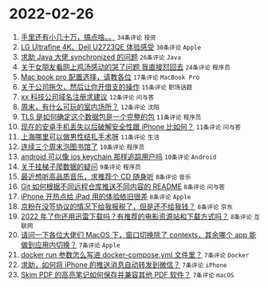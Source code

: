 # 2022-02-26

1. [手里还有小几十万，搞点啥。。](https://www.v2ex.com/t/836548) `34条评论` `投资`
1. [LG Ultrafine 4K、Dell U2723QE 体验感受](https://www.v2ex.com/t/836529) `30条评论` `Apple`
1. [求助 Java 大佬 synchronized 的问题](https://www.v2ex.com/t/836521) `26条评论` `Java`
1. [关于女朋友看网上鸡汤感动的哭了问题 我直接怼回去](https://www.v2ex.com/t/836583) `24条评论` `程序员`
1. [Mac book pro 配置选择，请教各位](https://www.v2ex.com/t/836532) `17条评论` `MacBook Pro`
1. [关于公司拖欠，然后让你开借支的操作](https://www.v2ex.com/t/836543) `15条评论` `职场话题`
1. [xx 科技公司域名注册求建议](https://www.v2ex.com/t/836552) `12条评论` `问与答`
1. [周末，有什么可玩的室内场所？](https://www.v2ex.com/t/836525) `12条评论` `沈阳`
1. [TLS 是如何确定这个数据包是一个完整的包](https://www.v2ex.com/t/836578) `11条评论` `程序员`
1. [现在的安卓手机丢失以后破解安全性跟 iPhone 比如何？](https://www.v2ex.com/t/836539) `11条评论` `问与答`
1. [上海哪里可以做男性结扎手术呀](https://www.v2ex.com/t/836570) `11条评论` `生活`
1. [连续三个周末泡图书馆了](https://www.v2ex.com/t/836585) `10条评论` `程序员`
1. [android 可以像 ios keychain 那样追踪用户吗](https://www.v2ex.com/t/836574) `10条评论` `Android`
1. [关于挂梯子爬数据的疑问](https://www.v2ex.com/t/836531) `9条评论` `程序员`
1. [最近想听高品质音乐，求推荐个 CD 随身听](https://www.v2ex.com/t/836573) `8条评论` `音乐`
1. [Git 如何根据不同远程仓库推送不同内容的 README](https://www.v2ex.com/t/836549) `8条评论` `问与答`
1. [iPhone 开热点给 iPad 用的体验依旧很差](https://www.v2ex.com/t/836546) `8条评论` `Apple`
1. [京粉在没签协议的情况下给我报税了，但是还不给我钱？](https://www.v2ex.com/t/836530) `8条评论` `京东`
1. [2022 年了你还用迅雷下载吗？有推荐的电影资源站和下载方式吗？](https://www.v2ex.com/t/836551) `8条评论` `互联网`
1. [请问一下各位大佬们 MacOS 下，窗口切换除了 contexts，其余哪个 app 能做到应用内切换？](https://www.v2ex.com/t/836580) `7条评论` `Apple`
1. [docker run 参数怎么写进 docker-compose.yml 文件里？](https://www.v2ex.com/t/836547) `7条评论` `Docker`
1. [求助，如何将 iPhone 的推送消息自动转发到微信？](https://www.v2ex.com/t/836542) `7条评论` `iPhone`
1. [Skim PDF 的高亮笔记如何保存并兼容其他 PDF 软件？](https://www.v2ex.com/t/836537) `7条评论` `macOS`
